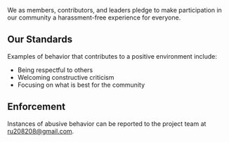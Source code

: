 We as members, contributors, and leaders pledge to make participation in our community a harassment-free experience for everyone.

## Our Standards
Examples of behavior that contributes to a positive environment include:
- Being respectful to others
- Welcoming constructive criticism
- Focusing on what is best for the community

## Enforcement
Instances of abusive behavior can be reported to the project team at ru208208@gmail.com.
